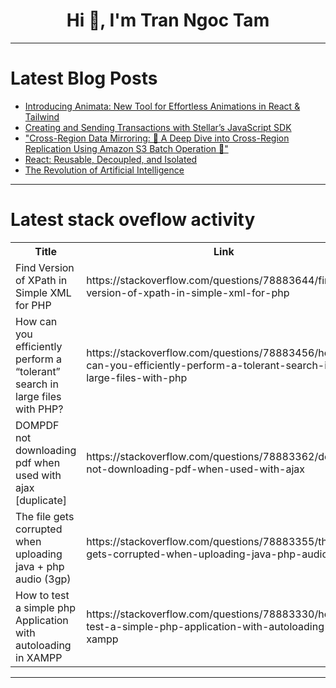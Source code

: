 <h1 align="center">Hi 👋, I'm Tran Ngoc Tam</h1>

---

# Latest Blog Posts 
<!-- BLOG-POST-LIST:START -->
- [Introducing Animata: New Tool for Effortless Animations in React &amp; Tailwind](https://dev.to/uicraft_by_pratik/introducing-animata-new-tool-for-effortless-animations-in-react-tailwind-19fm)
- [Creating and Sending Transactions with Stellar’s JavaScript SDK](https://dev.to/suleiman_alhajimohammed_/creating-and-sending-transactions-with-stellars-javascript-sdk-1mla)
- [&quot;Cross-Region Data Mirroring: 🚀 A Deep Dive into Cross-Region Replication Using Amazon S3 Batch Operation 🔄&quot;](https://dev.to/aws-builders/cross-region-data-mirroring-a-deep-dive-into-cross-region-replication-using-amazon-s3-batch-operation--7bp)
- [React: Reusable, Decoupled, and Isolated](https://dev.to/carlosrambles/react-reusable-decoupled-and-isolated-6g3)
- [The Revolution of Artificial Intelligence](https://dev.to/hamda_mirza_c7a7d996a13ef/the-revolution-of-artificial-intelligence-4a1e)
<!-- BLOG-POST-LIST:END -->

---

# Latest stack oveflow activity
<table>
  <tr><th>Title</th><th>Link</th></tr>
  <!-- STACKOVERFLOW:START --><tr><td>Find Version of XPath in Simple XML for PHP</td><td>https://stackoverflow.com/questions/78883644/find-version-of-xpath-in-simple-xml-for-php</td></tr><tr><td>How can you efficiently perform a “tolerant” search in large files with PHP?</td><td>https://stackoverflow.com/questions/78883456/how-can-you-efficiently-perform-a-tolerant-search-in-large-files-with-php</td></tr><tr><td>DOMPDF not downloading pdf when used with ajax [duplicate]</td><td>https://stackoverflow.com/questions/78883362/dompdf-not-downloading-pdf-when-used-with-ajax</td></tr><tr><td>The file gets corrupted when uploading java + php audio &lpar;3gp&rpar;</td><td>https://stackoverflow.com/questions/78883355/the-file-gets-corrupted-when-uploading-java-php-audio-3gp</td></tr><tr><td>How to test a simple php Application with autoloading in XAMPP</td><td>https://stackoverflow.com/questions/78883330/how-to-test-a-simple-php-application-with-autoloading-in-xampp</td></tr><!-- STACKOVERFLOW:END -->
</table>

---


